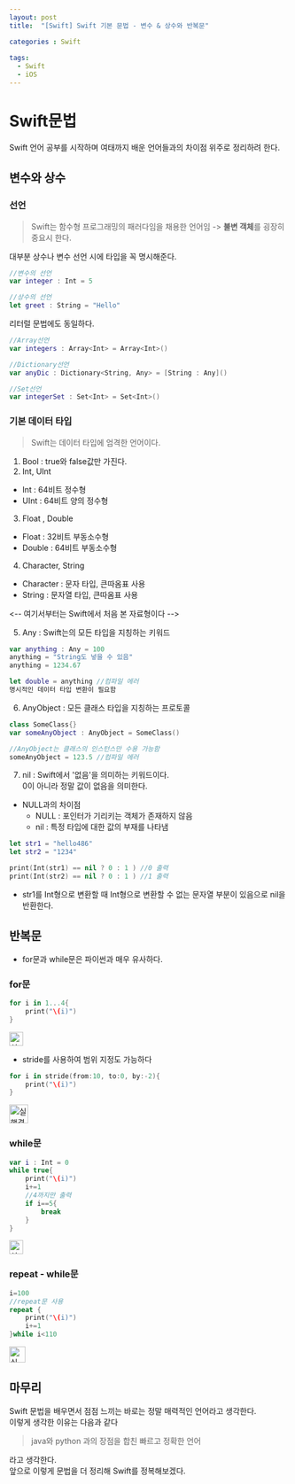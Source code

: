 ```yaml
---
layout: post
title:  "[Swift] Swift 기본 문법 - 변수 & 상수와 반복문"

categories : Swift
  
tags:
  - Swift
  - iOS
---
```


# Swift문법
Swift 언어 공부를 시작하며 여태까지 배운 언어들과의 차이점 위주로 정리하려 한다.   

## 변수와 상수

### 선언
> Swift는 함수형 프로그래밍의 패러다임을 채용한 언어임 -> **불변 객체**를 굉장히 중요시 한다.   

대부분 상수나 변수 선언 시에 타입을 꼭 명시해준다.   
```swift
//변수의 선언
var integer : Int = 5

//상수의 선언
let greet : String = "Hello" 
```

리터럴 문법에도 동일하다.   


```swift
//Array선언
var integers : Array<Int> = Array<Int>()

//Dictionary선언
var anyDic : Dictionary<String, Any> = [String : Any]()

//Set선언
var integerSet : Set<Int> = Set<Int>()
```
### 기본 데이터 타입
> Swift는 데이터 타입에 엄격한 언어이다.    
    
    

1. Bool : true와 false값만 가진다.
2. Int, UInt 
  - Int : 64비트 정수형
  - UInt : 64비트 양의 정수형
3. Float , Double
  - Float : 32비트 부동소수형
  - Double : 64비트 부동소수형

4. Character, String
  - Character : 문자 타입, 큰따옴표 사용
  - String : 문자열 타입, 큰따옴표 사용

<-- 여기서부터는 Swift에서 처음 본 자료형이다 -->

5. Any : Swift는의 모든 타입을 지칭하는 키워드   


```swift
var anything : Any = 100
anything = "String도 넣을 수 있음"
anything = 1234.67

let double = anything //컴파일 에러
명시적인 데이터 타입 변환이 필요함
```

6. AnyObject : 모든 클래스 타입을 지칭하는 프로토콜

```swift
class SomeClass{}
var someAnyObject : AnyObject = SomeClass()

//AnyObject는 클래스의 인스턴스만 수용 가능함
someAnyObject = 123.5 //컴파일 에러
```

7. nil : Swift에서 '없음'을 의미하는 키워드이다.    
  0이 아니라 정말 값이 없음을 의미한다.   
 - NULL과의 차이점
   - NULL : 포인터가 기리키는 객체가 존재하지 않음
   - nil : 특정 타입에 대한 값의 부재를 나타냄

```swift 
let str1 = "hello486"
let str2 = "1234"

print(Int(str1) == nil ? 0 : 1 ) //0 출력
print(Int(str2) == nil ? 0 : 1 ) //1 출력
```

- str1를 Int형으로 변환할 때 Int형으로 변환할 수 없는 문자열 부분이 있음으로 nil을 반환한다.    


## 반복문
- for문과 while문은 파이썬과 매우 유사하다.   

### for문
```swift
for i in 1...4{
    print("\(i)")
}
```   
 <img width="25" alt="실행결과1" src="https://user-images.githubusercontent.com/110437548/210287119-d07468bd-0225-46be-a46a-b687950ddc8c.png">    

- stride를 사용하여 범위 지정도 가능하다   
```swift
for i in stride(from:10, to:0, by:-2){
    print("\(i)")
}
```

 <img width="34" alt="실행결과2" src="https://user-images.githubusercontent.com/110437548/210287068-2c133e86-0998-495a-a7b9-84bf83dcafab.png">   
      
### while문

```swift
var i : Int = 0
while true{
    print("\(i)")
    i+=1
    //4까지만 출력
    if i==5{
        break
    }
}
```      
   
   
<img width="25" alt="실행결과3" src="https://user-images.githubusercontent.com/110437548/210287096-360c5d71-20eb-458d-aa50-4dd666394cba.png">   

### repeat - while문
   
```swift
i=100
//repeat문 사용
repeat {
    print("\(i)")
    i+=1
}while i<110
```    

 <img width="29" alt="실행결과4" src="https://user-images.githubusercontent.com/110437548/210287108-b6c0235c-70a6-4b08-a1c7-969e9f8972ed.png">   
   
## 마무리
 Swift 문법을 배우면서 점점 느끼는 바로는 정말 매력적인 언어라고 생각한다.    
 이렇게 생각한 이유는 다음과 같다
 > java와 python 과의 장점을 합친 빠르고 정확한 언어    

라고 생각한다.    
앞으로 이렇게 문법을 더 정리해 Swift를 정복해보겠다.
